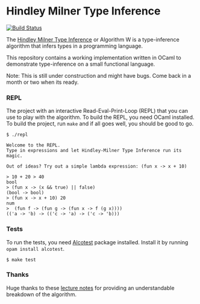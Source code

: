 Hindley Milner Type Inference
===

[![Build Status](https://travis-ci.org/prakhar1989/type-inference.svg?branch=master)](https://travis-ci.org/prakhar1989/type-inference)

The [Hindley Milner Type Inference](https://en.wikipedia.org/wiki/Hindley%E2%80%93Milner_type_system) or Algorithm W is a type-inference algorithm that infers types in a programming language.

This repository contains a working implementation written in OCaml to demonstrate type-inference on a small functional language.

Note: This is still under construction and might have bugs. Come back in a month or two when its ready.

### REPL
The project with an interactive Read-Eval-Print-Loop (REPL) that you can use to play with the algorithm. To build the REPL, you need OCaml installed. To build the project, run `make` and if all goes well, you should be good to go.

```
$ ./repl

Welcome to the REPL.
Type in expressions and let Hindley-Milner Type Inference run its magic.

Out of ideas? Try out a simple lambda expression: (fun x -> x + 10)

> 10 + 20 > 40
bool
> (fun x -> (x && true) || false)
(bool -> bool)
> (fun x -> x + 10) 20
num
>  (fun f -> (fun g -> (fun x -> f (g x))))
(('a -> 'b) -> (('c -> 'a) -> ('c -> 'b)))
```

### Tests

To run the tests, you need [Alcotest](https://github.com/mirage/alcotest) package installed. Install it by running `opam install alcotest`.

```
$ make test
```

### Thanks
Huge thanks to these [lecture notes](http://www.cs.cornell.edu/courses/cs3110/2011sp/lectures/lec26-type-inference/type-inference.htm) for providing an understandable breakdown of the algorithm.
